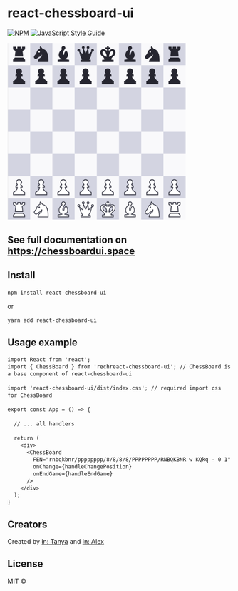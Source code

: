 # react-chessboard-ui

[![NPM](https://img.shields.io/npm/v/react-chessboard-ui.svg)](https://www.npmjs.com/package/react-chessboard-ui) [![JavaScript Style Guide](https://img.shields.io/badge/code_style-standard-brightgreen.svg)](https://standardjs.com)

<img src="./blob/ChessBoard.png?raw=true" width="400px">

## See full documentation on https://chessboardui.space


## Install

```bash
npm install react-chessboard-ui
```

or

```bash
yarn add react-chessboard-ui
```

## Usage example
```tsx
import React from 'react';
import { ChessBoard } from 'rechreact-chessboard-ui'; // ChessBoard is a base component of react-chessboard-ui

import 'react-chessboard-ui/dist/index.css'; // required import css for ChessBoard

export const App = () => {

  // ... all handlers

  return (
    <div>
      <ChessBoard 
        FEN="rnbqkbnr/pppppppp/8/8/8/8/PPPPPPPP/RNBQKBNR w KQkq - 0 1"
        onChange={handleChangePosition}
        onEndGame={handleEndGame}
      />
    </div>
  );
}
```

## Creators
Created by [in: Tanya](https://www.linkedin.com/in/tatiana-utbanova-6415b8271/) and [in: Alex](linkedin.com/in/alexander-utbanov-a9670a210/)

## License
MIT © [](https://github.com/)